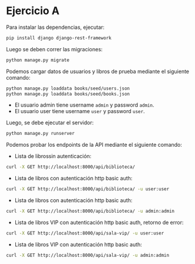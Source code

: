 # Ejercicio A

Para instalar las dependencias, ejecutar:

```bash
pip install django django-rest-framework
```

Luego se deben correr las migraciones:

```bash
python manage.py migrate
```

Podemos cargar datos de usuarios y libros de prueba mediante el siguiente comando:

```bash
python manage.py loaddata books/seed/users.json
python manage.py loaddata books/seed/books.json
```

* El usuario admin tiene username `admin` y password `admin`.
* El usuario user tiene username `user` y password `user`.

Luego, se debe ejecutar el servidor:

```bash
python manage.py runserver
```

Podemos probar los endpoints de la API mediante el siguiente comando:

* Lista de librossin autenticación:
```bash
curl -X GET http://localhost:8000/api/biblioteca/
```

* Lista de libros con autenticación http basic auth:
```bash
curl -X GET http://localhost:8000/api/biblioteca/ -u user:user
```

* Lista de libros con autenticación http basic auth:
```bash
curl -X GET http://localhost:8000/api/biblioteca/ -u admin:admin
```

* Lista de libros VIP con autenticación http basic auth, retorno de error:
```bash
curl -X GET http://localhost:8000/api/sala-vip/ -u user:user
```

* Lista de libros VIP con autenticación http basic auth:
```bash
curl -X GET http://localhost:8000/api/sala-vip/ -u admin:admin
```








